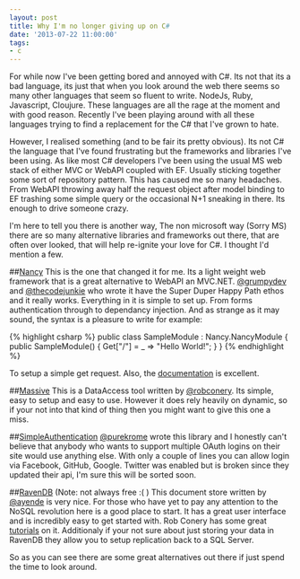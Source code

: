 ```yaml
---
layout: post
title: Why I'm no longer giving up on C#
date: '2013-07-22 11:00:00'
tags:
- c
---
```


For while now I've been getting bored and annoyed with C#. Its not that its a bad language, its just that when you look around the web there seems so many other languages that seem so fluent to write. NodeJs, Ruby, Javascript, Cloujure. These languages are all the rage at the moment and with good reason. Recently I've been playing around with all these languages trying to find a replacement for the C# that I've grown to hate.

However, I realised something (and to be fair its pretty obvious). Its not C# the language that I've found frustrating but the frameworks and libraries I've been using. As like most C# developers I've been using the usual MS web stack of either MVC or WebAPI coupled with EF. Usually sticking together some sort of repository pattern. This has caused me so many headaches. From WebAPI throwing away half the request object after model binding to EF trashing some simple query or the occasional N+1 sneaking in there. Its enough to drive someone crazy.

I'm here to tell you there is another way, The non microsoft way (Sorry MS) there are so many alternative libraries and frameworks out there, that are often over looked, that will help re-ignite your love for C#. I thought I'd mention a few.

##[Nancy](http://nancyfx.org/)
This is the one that changed it for me. Its a light weight web framework that is a great alternative to WebAPI an MVC.NET. [@grumpydev](https://twitter.com/Grumpydev) and [@thecodejunkie](https://twitter.com/TheCodeJunkie) who wrote it have the Super Duper Happy Path ethos and it really works. Everything in it is simple to set up. From forms authentication through to dependancy injection. And as strange as it may sound, the syntax is a pleasure to write for example:

{% highlight csharp %}
public class SampleModule : Nancy.NancyModule
{
    public SampleModule()
    {
        Get["/"] = _ => "Hello World!";
    }
}
{% endhighlight %}

To setup a simple get request. Also, the [documentation](https://github.com/NancyFx/Nancy/wiki) is excellent.

##[Massive](https://github.com/robconery/massive)
This is a DataAccess tool written by [@robconery](https://twitter.com/robconery). Its simple, easy to setup and easy to use. However it does rely heavily on dynamic, so if your not into that kind of thing then you might want to give this one a miss.

##[SimpleAuthentication](https://github.com/SimpleAuthentication/SimpleAuthentication)
[@purekrome](https://twitter.com/purekrome) wrote this library and I honestly can't believe that anybody who wants to support multiple OAuth logins on their site would use anything else. With only a couple of lines you can allow login via Facebook, GitHub, Google. Twitter was enabled but is broken since they updated their api, I'm sure this will be sorted soon.

##[RavenDB](http://ravendb.net/) (Note: not always free :( )
This document store written by [@ayende](https://twitter.com/ayende) is very nice. For those who have yet to pay any attention to the NoSQL revolution here is a good place to start. It has a great user interface and is incredibly easy to get started with. Rob Conery has some great [tutorials](http://tekpub.com/collections/everything/products/raven) on it. Additionaly if your not sure about just storing your data in RavenDB they allow you to setup replication back to a SQL Server.

So as you can see there are some great alternatives out there if just spend the time to look around.
 
